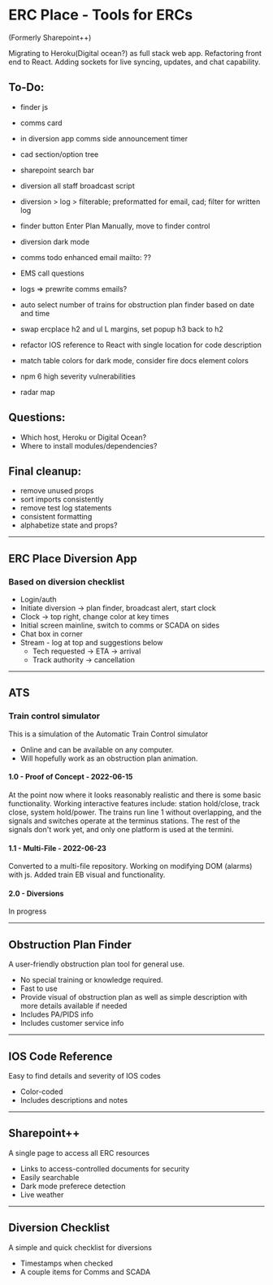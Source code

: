 # ERC Place - Tools for ERCs
(Formerly Sharepoint++)

Migrating to Heroku(Digital ocean?) as full stack web app.
Refactoring front end to React.
Adding sockets for live syncing, updates, and chat capability.

## To-Do:

- finder js
- comms card
- in diversion app comms side announcement timer
- cad section/option tree
- sharepoint search bar
- diversion all staff broadcast script
- diversion > log > filterable; preformatted for email, cad; filter for written log
- finder button Enter Plan Manually, move to finder control
- diversion dark mode
- comms todo enhanced email mailto: ??

- EMS call questions
- logs => prewrite comms emails?
- auto select number of trains for obstruction plan finder based on date and time
- swap ercplace h2 and ul L margins, set popup h3 back to h2
- refactor IOS reference to React with single location for code description
- match table colors for dark mode, consider fire docs element colors
- npm 6 high severity vulnerabilities
- radar map

## Questions:
- Which host, Heroku or Digital Ocean?
- Where to install modules/dependencies?

## Final cleanup:
- remove unused props
- sort imports consistently
- remove test log statements
- consistent formatting
- alphabetize state and props?

---

## ERC Place Diversion App
### Based on diversion checklist

- Login/auth
- Initiate diversion -> plan finder, broadcast alert, start clock
- Clock -> top right, change color at key times
- Initial screen mainline, switch to comms or SCADA on sides
- Chat box in corner
- Stream - log at top and suggestions below
    * Tech requested -> ETA -> arrival
    * Track authority -> cancellation

---

## ATS

### Train control simulator

This is a simulation of the Automatic Train Control simulator
 - Online and can be available on any computer.
 - Will hopefully work as an obstruction plan animation.

#### 1.0 - Proof of Concept - 2022-06-15

At the point now where it looks reasonably realistic and there is some basic functionality.
Working interactive features include: station hold/close, track close, system hold/power.
The trains run line 1 without overlapping, and the signals and switches operate at the terminus stations.
The rest of the signals don't work yet, and only one platform is used at the termini.

#### 1.1 - Multi-File - 2022-06-23

Converted to a multi-file repository. Working on modifying DOM (alarms) with js.
Added train EB visual and functionality.

#### 2.0 - Diversions

In progress

---

## Obstruction Plan Finder

A user-friendly obstruction plan tool for general use.

- No special training or knowledge required.
- Fast to use
- Provide visual of obstruction plan as well as simple description with more details available if needed
- Includes PA/PIDS info
- Includes customer service info

---

## IOS Code Reference

Easy to find details and severity of IOS codes

- Color-coded
- Includes descriptions and notes

---

## Sharepoint++

A single page to access all ERC resources

- Links to access-controlled documents for security
- Easily searchable
- Dark mode preferece detection
- Live weather

---

## Diversion Checklist

A simple and quick checklist for diversions

- Timestamps when checked
- A couple items for Comms and SCADA
